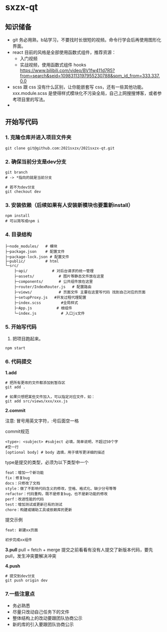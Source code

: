 # sxzx-qt

## 知识储备
+ git 务必用熟，b站学习，不要找时长很短的视频。命令行学会后再使用图形化界面。
+ react 目前的风格是全部使用函数式组件，推荐资源：
  + 入门视频
  + 实战视频，使用函数式组件 hooks https://www.bilibili.com/video/BV1fw411d7R5?from=search&seid=10983113197955230788&spm_id_from=333.337.0.0
+ scss 跟 css 没有什么区别，让你能嵌套写 css，还有一些其他功能。xxx.module.scss 是使得样式模块化不污染全局，自己上网搜搜博客，或者参考项目里的写法。
+ 

## 开始写代码

### 1. 克隆仓库并进入项目文件夹

```shell
git clone git@github.com:2021sxzx/2021sxzx-qt.git
```

### 2. 确保当前分支是dev分支

```shell
git branch
# -> *指向的就是当前分支

# 若不为dev分支
git checkout dev
```

### 3. 安装依赖（后续如果有人安装新模块也要重新install）

```shell
npm install
# 可以简写成npm i
```

### 4. 目录结构

```shell
├─node_modules/   # 模块
├─package.json    # 配置文件
├─package-lock.json # 配置文件
├─public/         # html
└─src/
    ├─api/           # 对后台请求的统一管理
    ├─assets/           # 图片等静态文件放在这里
    ├─components/       # 公共组件放在这里
    ├─router/IndexRouter.js   # 配置路由
    ├─views/            # 页面文件 主要在这里写代码 找到自己对应的页面
    ├─setupProxy.js   #开发过程代理配置
    ├─index.scss         #全局样式
    ├─App.js           # 根组件
    └─index.js           # 入口js文件
```

### 5. 开始写代码

1. 把项目跑起来。

```shell
npm start
```


### 6. 代码提交


**1.add**

```shell
# 把所有更改的文件都添加到暂存区
git add .
    
# 如果只想把某些文件加入，可以指定对应文件，如：
git add src/views/xxx/xxx.js 
```

**2.commit**

注意: 冒号用英文字符，:号后面空一格

commit规范

```shell
<type>: <subject> #subject 必填，简单说明，不超过50个字
#空一行
[optional body] # body 选填，用于填写更详细的描述
```

type是提交的类型，必须为以下类型中一个

```
feat：增加一个新功能
fix：修复bug
docs：只修改了文档
style：做了不影响代码含义的修改，空格、格式化、缺少分号等等
refactor：代码重构，既不是修复bug，也不是新功能的修改
perf：改进性能的代码
test：增加测试或更新已有的测试
chore：构建或辅助工具或依赖库的更新
```

提交示例

```
feat: 新建xx页面

初步完成xx组件
```

**3.pull**
pull = fetch + merge
提交之前看看有没有人提交了新版本代码，要先 pull，发生冲突要解决冲突

**4.push**

```shell
# 提交到dev分支
git push origin dev
```

### 7.一些注意点
+ 务必熟悉
+ 尽量只改动自己任务下的文件
+ 整体结构上的改动要跟团队协商公示
+ 新的库的引入要跟团队协商公示